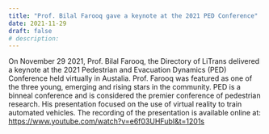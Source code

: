 ```yaml
---
title: "Prof. Bilal Farooq gave a keynote at the 2021 PED Conference"
date: 2021-11-29
draft: false
# description:
---
```

<!-- ![](../images/bilal_2.png) -->

<!--more-->

On November 29 2021, Prof. Bilal Farooq, the Directory of LiTrans delivered a keynote at the 2021 Pedestrian and Evacuation Dynamics (PED) Conference held virtually in Austalia. 
Prof. Farooq was featured as one of the three young, emerging and rising stars in the community. PED is a binneal conference and is considered the premier conference of pedestrian research.
His presentation focused on the use of virtual reality to train automated vehicles. The recording of the presentation is available online at: https://www.youtube.com/watch?v=e6f03UHFubI&t=1201s
